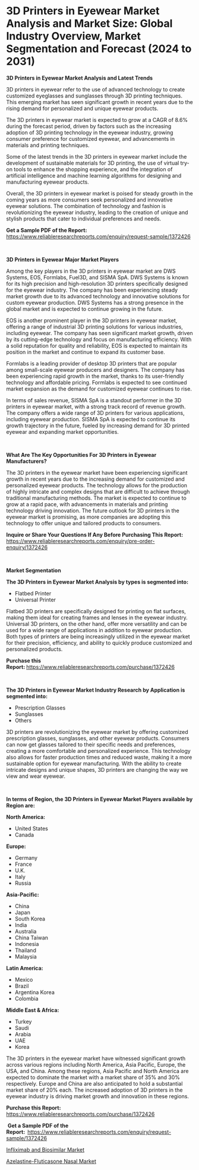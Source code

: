 <p><h1>3D Printers in Eyewear Market Analysis and Market Size: Global Industry Overview, Market Segmentation and Forecast (2024 to 2031)</h1></p><p><strong>3D Printers in Eyewear Market Analysis and Latest Trends</strong></p>
<p><p>3D printers in eyewear refer to the use of advanced technology to create customized eyeglasses and sunglasses through 3D printing techniques. This emerging market has seen significant growth in recent years due to the rising demand for personalized and unique eyewear products.</p><p>The 3D printers in eyewear market is expected to grow at a CAGR of 8.6% during the forecast period, driven by factors such as the increasing adoption of 3D printing technology in the eyewear industry, growing consumer preference for customized eyewear, and advancements in materials and printing techniques.</p><p>Some of the latest trends in the 3D printers in eyewear market include the development of sustainable materials for 3D printing, the use of virtual try-on tools to enhance the shopping experience, and the integration of artificial intelligence and machine learning algorithms for designing and manufacturing eyewear products.</p><p>Overall, the 3D printers in eyewear market is poised for steady growth in the coming years as more consumers seek personalized and innovative eyewear solutions. The combination of technology and fashion is revolutionizing the eyewear industry, leading to the creation of unique and stylish products that cater to individual preferences and needs.</p></p>
<p><strong>Get a Sample PDF of the Report:&nbsp;</strong> <a href="https://www.reliableresearchreports.com/enquiry/request-sample/1372426">https://www.reliableresearchreports.com/enquiry/request-sample/1372426</a></p>
<p>&nbsp;</p>
<p><strong>3D Printers in Eyewear Major Market Players</strong></p>
<p><p>Among the key players in the 3D printers in eyewear market are DWS Systems, EOS, Formlabs, Fuel3D, and SISMA SpA. DWS Systems is known for its high precision and high-resolution 3D printers specifically designed for the eyewear industry. The company has been experiencing steady market growth due to its advanced technology and innovative solutions for custom eyewear production. DWS Systems has a strong presence in the global market and is expected to continue growing in the future.</p><p>EOS is another prominent player in the 3D printers in eyewear market, offering a range of industrial 3D printing solutions for various industries, including eyewear. The company has seen significant market growth, driven by its cutting-edge technology and focus on manufacturing efficiency. With a solid reputation for quality and reliability, EOS is expected to maintain its position in the market and continue to expand its customer base.</p><p>Formlabs is a leading provider of desktop 3D printers that are popular among small-scale eyewear producers and designers. The company has been experiencing rapid growth in the market, thanks to its user-friendly technology and affordable pricing. Formlabs is expected to see continued market expansion as the demand for customized eyewear continues to rise.</p><p>In terms of sales revenue, SISMA SpA is a standout performer in the 3D printers in eyewear market, with a strong track record of revenue growth. The company offers a wide range of 3D printers for various applications, including eyewear production. SISMA SpA is expected to continue its growth trajectory in the future, fueled by increasing demand for 3D printed eyewear and expanding market opportunities.</p></p>
<p>&nbsp;</p>
<p><strong>What Are The Key Opportunities For 3D Printers in Eyewear Manufacturers?</strong></p>
<p><p>The 3D printers in the eyewear market have been experiencing significant growth in recent years due to the increasing demand for customized and personalized eyewear products. The technology allows for the production of highly intricate and complex designs that are difficult to achieve through traditional manufacturing methods. The market is expected to continue to grow at a rapid pace, with advancements in materials and printing technology driving innovation. The future outlook for 3D printers in the eyewear market is promising, as more companies are adopting this technology to offer unique and tailored products to consumers.</p></p>
<p><strong>Inquire or Share Your Questions If Any Before Purchasing This Report:</strong> <a href="https://www.reliableresearchreports.com/enquiry/pre-order-enquiry/1372426">https://www.reliableresearchreports.com/enquiry/pre-order-enquiry/1372426</a></p>
<p>&nbsp;</p>
<p><strong>Market Segmentation</strong></p>
<p><strong>The 3D Printers in Eyewear Market Analysis by types is segmented into:</strong></p>
<p><ul><li>Flatbed Printer</li><li>Universal Printer</li></ul></p>
<p><p>Flatbed 3D printers are specifically designed for printing on flat surfaces, making them ideal for creating frames and lenses in the eyewear industry. Universal 3D printers, on the other hand, offer more versatility and can be used for a wide range of applications in addition to eyewear production. Both types of printers are being increasingly utilized in the eyewear market for their precision, efficiency, and ability to quickly produce customized and personalized products.</p></p>
<p><strong>Purchase this Report:&nbsp;</strong><a href="https://www.reliableresearchreports.com/purchase/1372426">https://www.reliableresearchreports.com/purchase/1372426</a></p>
<p>&nbsp;</p>
<p><strong>The 3D Printers in Eyewear Market Industry Research by Application is segmented into:</strong></p>
<p><ul><li>Prescription Glasses</li><li>Sunglasses</li><li>Others</li></ul></p>
<p><p>3D printers are revolutionizing the eyewear market by offering customized prescription glasses, sunglasses, and other eyewear products. Consumers can now get glasses tailored to their specific needs and preferences, creating a more comfortable and personalized experience. This technology also allows for faster production times and reduced waste, making it a more sustainable option for eyewear manufacturing. With the ability to create intricate designs and unique shapes, 3D printers are changing the way we view and wear eyewear.</p></p>
<p>&nbsp;</p>
<p><strong>In terms of Region, the 3D Printers in Eyewear Market Players available by Region are:</strong></p>
<p>
    <p> <strong> North America: </strong>
        <ul>
            <li>United States</li>
            <li>Canada</li>
        </ul>
        </p> 
    <p> <strong> Europe: </strong>
        <ul>
            <li>Germany</li>
            <li>France</li>
            <li>U.K.</li>
            <li>Italy</li>
            <li>Russia</li>
        </ul>
        </p> 
    <p> <strong> Asia-Pacific: </strong>
        <ul>
            <li>China</li>
            <li>Japan</li>
            <li>South Korea</li>
            <li>India</li>
            <li>Australia</li>
            <li>China Taiwan</li>
            <li>Indonesia</li>
            <li>Thailand</li>
            <li>Malaysia</li>
        </ul>
        </p> 
    <p> <strong> Latin America: </strong>
        <ul>
            <li>Mexico</li>
            <li>Brazil</li>
            <li>Argentina Korea</li>
            <li>Colombia</li>
        </ul>
        </p> 
    <p> <strong> Middle East & Africa: </strong>
        <ul>
            <li>Turkey</li>
            <li>Saudi</li>
            <li>Arabia</li>
            <li>UAE</li>
            <li>Korea</li>
        </ul>
    </p>
    </p>
<p><p>The 3D printers in the eyewear market have witnessed significant growth across various regions including North America, Asia Pacific, Europe, the USA, and China. Among these regions, Asia Pacific and North America are expected to dominate the market with a market share of 35% and 30% respectively. Europe and China are also anticipated to hold a substantial market share of 20% each. The increased adoption of 3D printers in the eyewear industry is driving market growth and innovation in these regions.</p></p>
<p><strong>Purchase this Report: </strong><a href="https://www.reliableresearchreports.com/purchase/1372426">https://www.reliableresearchreports.com/purchase/1372426</a></p>
<p>&nbsp;<strong>Get a Sample PDF of the Report:&nbsp;&nbsp;</strong><a href="https://www.reliableresearchreports.com/enquiry/request-sample/1372426">https://www.reliableresearchreports.com/enquiry/request-sample/1372426</a></p>
<p><strong></strong></p>
<p><p><a href="https://issuu.com/reportprime-2/docs/infliximab-and-biosimilar-market-size-2030.pptx">Infliximab and Biosimilar Market</a></p><p><a href="https://issuu.com/reportprime-2/docs/azelastine-fluticasone-nasal-market-size-2030.pptx">Azelastine-Fluticasone Nasal Market</a></p></p>